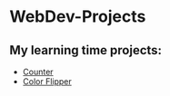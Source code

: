 # WebDev-Projects
## My learning time projects:
- [Counter](Counter)
- [Color Flipper](Color%20Flipper)
